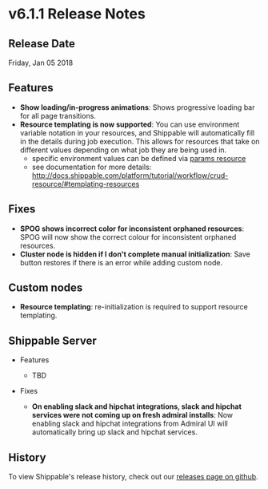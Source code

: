 # v6.1.1 Release Notes

## Release Date
Friday, Jan 05 2018

## Features
  - **Show loading/in-progress animations**: Shows progressive loading bar for all page transitions.
  - **Resource templating is now supported**: You can use environment variable notation in your resources, and Shippable will automatically fill in the details during job execution. This allows for resources that take on different values depending on what job they are being used in.
      - specific environment values can be defined via [params resource](http://docs.shippable.com/platform/workflow/resource/params/)
      - see documentation for more details: http://docs.shippable.com/platform/tutorial/workflow/crud-resource/#templating-resources

## Fixes
  - **SPOG shows incorrect color for inconsistent orphaned resources**: SPOG will now show the correct colour for inconsistent orphaned resources.
  - **Cluster node is hidden if I don't complete manual initialization**: Save button restores if there is an error while adding custom node.

## Custom nodes
  - **Resource templating**: re-initialization is required to support resource templating.

## Shippable Server

  - Features
      - TBD
      
  - Fixes
    - **On enabling slack and hipchat integrations, slack and hipchat services were not coming up on fresh admiral installs**: Now enabling slack and hipchat integrations from Admiral UI will automatically bring up slack and hipchat services.

## History

To view Shippable's release history, check out our [releases page on github](https://github.com/Shippable/admiral/releases).
